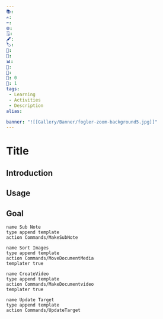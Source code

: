 ```yaml
---
📚: 
✍️: 
⬅️: 
🌐: 
🗓️: 
🖋️: 
🏷️: 
🎫: 
🧾: 
📊: 
📑: 
🏁: 
🏹: 0
🎯: 1
tags: 
 - Learning
 - Activities
 - Description
alias: 

banner: "![[Gallery/Banner/fogler-zoom-background5.jpg]]"
---
```


# Title

## Introduction

## Usage


## Goal


```button
name Sub Note
type append template
action Commands/MakeSubNote
```
```button
name Sort Images
type append template
action Commands/MoveDocumentMedia
templater true
```
```button
name CreateVideo
type append template
action Commands/MakeDocumentvideo
templater true
```
```button
name Update Target
type append template
action Commands/UpdateTarget
```